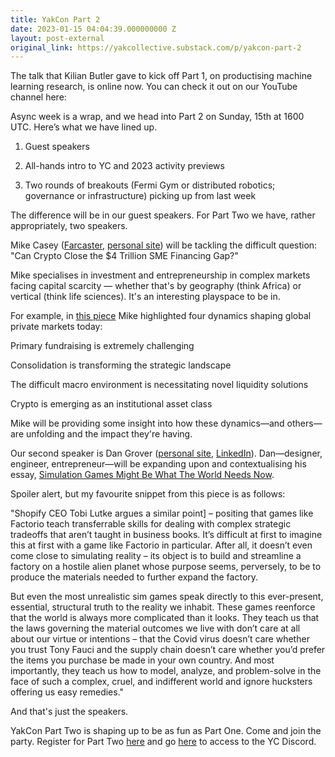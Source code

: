 ```yaml
---
title: YakCon Part 2
date: 2023-01-15 04:04:39.000000000 Z
layout: post-external
original_link: https://yakcollective.substack.com/p/yakcon-part-2
---
```


The talk that Kilian Butler gave to kick off Part 1, on productising machine learning research, is online now. You can check it out on our YouTube channel here:

Async week is a wrap, and we head into Part 2 on Sunday, 15th at 1600 UTC. Here’s what we have lined up.

1. Guest speakers

2. All-hands intro to YC and 2023 activity previews

3. Two rounds of breakouts (Fermi Gym or distributed robotics; governance or infrastructure) picking up from last week

The difference will be in our guest speakers. For Part Two we have, rather appropriately, two speakers.

Mike Casey ([Farcaster](http://fcast.me/mc), [personal site](https://mcasey.xyz/)) will be tackling the difficult question: "Can Crypto Close the $4 Trillion SME Financing Gap?"

Mike specialises in investment and entrepreneurship in complex markets facing capital scarcity — whether that's by geography (think Africa) or vertical (think life sciences). It's an interesting playspace to be in.

For example, in [this piece](https://porticoadvisers.com/2022/09/14/four-dynamics/) Mike highlighted four dynamics shaping global private markets today:

Primary fundraising is extremely challenging

Consolidation is transforming the strategic landscape

The difficult macro environment is necessitating novel liquidity solutions

Crypto is emerging as an institutional asset class

Mike will be providing some insight into how these dynamics—and others—are unfolding and the impact they're having.

Our second speaker is Dan Grover ([personal site](http://dangrover.com/), [LinkedIn](https://www.linkedin.com/in/dangrover/)). Dan—designer, engineer, entrepreneur—will be expanding upon and contextualising his essay, [Simulation Games Might Be What The World Needs Now](http://dangrover.com/blog/2022/09/24/sim-games.html).

Spoiler alert, but my favourite snippet from this piece is as follows:

"Shopify CEO Tobi Lutke argues a similar point] – positing that games like Factorio teach transferrable skills for dealing with complex strategic tradeoffs that aren’t taught in business books. It’s difficult at first to imagine this at first with a game like Factorio in particular. After all, it doesn’t even come close to simulating reality – its object is to build and streamline a factory on a hostile alien planet whose purpose seems, perversely, to be to produce the materials needed to further expand the factory.

But even the most unrealistic sim games speak directly to this ever-present, essential, structural truth to the reality we inhabit. These games reenforce that the world is always more complicated than it looks. They teach us that the laws governing the material outcomes we live with don’t care at all about our virtue or intentions – that the Covid virus doesn’t care whether you trust Tony Fauci and the supply chain doesn’t care whether you’d prefer the items you purchase be made in your own country. And most importantly, they teach us how to model, analyze, and problem-solve in the face of such a complex, cruel, and indifferent world and ignore hucksters offering us easy remedies."

And that's just the speakers.

YakCon Part Two is shaping up to be as fun as Part One. Come and join the party. Register for Part Two [here](https://lu.ma/yakcon) and go [here](https://www.yakcollective.org/join.html) to access to the YC Discord.

